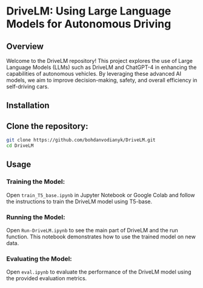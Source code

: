 # DriveLM: Using Large Language Models for Autonomous Driving

## Overview

Welcome to the DriveLM repository! This project explores the use of Large Language Models (LLMs) such as DriveLM and ChatGPT-4 in enhancing the capabilities of autonomous vehicles. By leveraging these advanced AI models, we aim to improve decision-making, safety, and overall efficiency in self-driving cars.

## Installation
## Clone the repository:
   ```bash
   git clone https://github.com/bohdanvodianyk/DriveLM.git
   cd DriveLM
  ```

## Usage
### Training the Model:
Open ```train_T5_base.ipynb``` in Jupyter Notebook or Google Colab and follow the instructions to train the DriveLM model using T5-base.

### Running the Model:
Open ```Run-DriveLM.ipynb``` to see the main part of DriveLM and the run function. This notebook demonstrates how to use the trained model on new data.

### Evaluating the Model:
Open ```eval.ipynb``` to evaluate the performance of the DriveLM model using the provided evaluation metrics.
